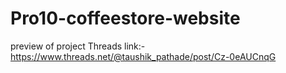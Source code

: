 # Pro10-coffeestore-website
preview of project Threads link:- https://www.threads.net/@taushik_pathade/post/Cz-0eAUCnqG
